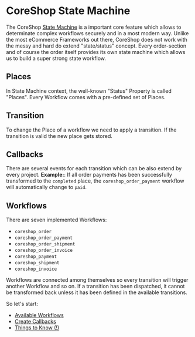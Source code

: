 # CoreShop State Machine

The CoreShop [State Machine](https://symfony.com/doc/current/workflow/state-machines.html) is a important core feature which allows to determinate complex workflows securely and in a most modern way.
Unlike the most eCommerce Frameworks out there, CoreShop does not work with the messy and hard do extend "state/status" concept.
Every order-section and of course the order itself provides its own state machine which allows us to build a super strong state workflow.

## Places
In State Machine context, the well-known "Status" Property is called "Places".
Every Workflow comes with a pre-defined set of Places.

## Transition
To change the Place of a workflow we need to apply a transition.
If the transition is valid the new place gets stored.

## Callbacks
There are several events for each transition which can be also extend by every project.
**Example:**: If all order payments has been successfully transformed to the `completed` place,
the `coreshop_order_payment` workflow will automatically change to `paid`.

## Workflows

There are seven implemented Workflows:

- `coreshop_order`
- `coreshop_order_payment`
- `coreshop_order_shipment`
- `coreshop_order_invoice`
- `coreshop_payment`
- `coreshop_shipment`
- `coreshop_invoice`

Workflows are connected among themselves so every transition will trigger another Workflow and so on.
If a transition has been dispatched, it cannot be transformed back unless it has been defined in the available transitions.

So let's start:

 - [Available Workflows](./01_Available_Workflows.md)
 - [Create Callbacks](./02_Create_Callbacks.md)
 - [Things to Know (!)](./03_Things_To_Know.md)
